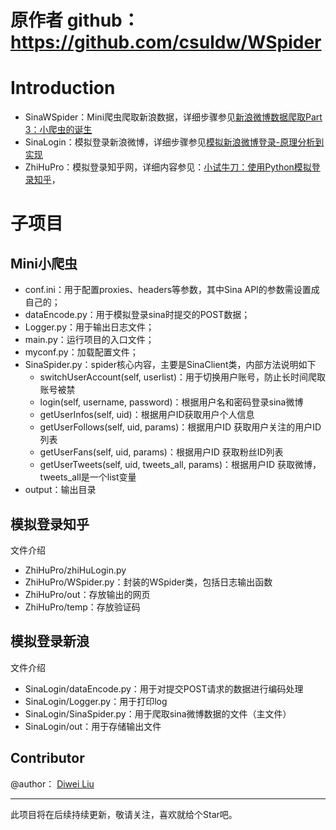 # 原作者 github：https://github.com/csuldw/WSpider

# Introduction

- SinaWSpider：Mini爬虫爬取新浪数据，详细步骤参见[新浪微博数据爬取Part 3：小爬虫的诞生](http://www.csuldw.com/2016/12/25/2016-12-25-sina-spider-user-data-part3/)
- SinaLogin：模拟登录新浪微博，详细步骤参见[模拟新浪微博登录-原理分析到实现](http://www.csuldw.com/2016/11/10/2016-11-10-simulate-sina-login/)
- ZhiHuPro：模拟登录知乎网，详细内容参见：[小试牛刀：使用Python模拟登录知乎](http://www.csuldw.com/2016/11/05/2016-11-05-simulate-zhihu-login/)，

# 子项目

## Mini小爬虫

- conf.ini：用于配置proxies、headers等参数，其中Sina API的参数需设置成自己的；
- dataEncode.py：用于模拟登录sina时提交的POST数据；
- Logger.py：用于输出日志文件；
- main.py：运行项目的入口文件；
- myconf.py：加载配置文件；
- SinaSpider.py：spider核心内容，主要是SinaClient类，内部方法说明如下
	- switchUserAccount(self, userlist)：用于切换用户账号，防止长时间爬取账号被禁
	- login(self, username, password)：根据用户名和密码登录sina微博
	- getUserInfos(self, uid)：根据用户ID获取用户个人信息
	- getUserFollows(self, uid, params)：根据用户ID 获取用户关注的用户ID列表
	- getUserFans(self, uid, params)：根据用户ID 获取粉丝ID列表
	- getUserTweets(self, uid, tweets_all, params)：根据用户ID 获取微博，tweets_all是一个list变量
- output：输出目录

## 模拟登录知乎

文件介绍

- ZhiHuPro/zhiHuLogin.py
- ZhiHuPro/WSpider.py：封装的WSpider类，包括日志输出函数
- ZhiHuPro/out：存放输出的网页
- ZhiHuPro/temp：存放验证码

## 模拟登录新浪

文件介绍

- SinaLogin/dataEncode.py：用于对提交POST请求的数据进行编码处理
- SinaLogin/Logger.py：用于打印log
- SinaLogin/SinaSpider.py：用于爬取sina微博数据的文件（主文件）
- SinaLogin/out：用于存储输出文件

## Contributor

@author： [Diwei Liu](http://www.csuldw.com/about/)

---

此项目将在后续持续更新，敬请关注，喜欢就给个Star吧。